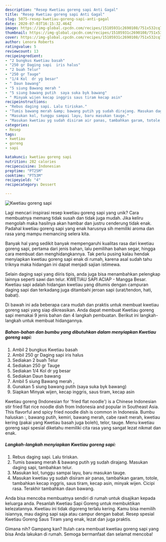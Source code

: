 ```yaml
---
description: "Resep Kwetiau goreng sapi Anti Gagal"
title: "Resep Kwetiau goreng sapi Anti Gagal"
slug: 5075-resep-kwetiau-goreng-sapi-anti-gagal
date: 2020-07-03T16:15:32.464Z
image: https://img-global.cpcdn.com/recipes/15105931c2690108/751x532cq70/kwetiau-goreng-sapi-foto-resep-utama.jpg
thumbnail: https://img-global.cpcdn.com/recipes/15105931c2690108/751x532cq70/kwetiau-goreng-sapi-foto-resep-utama.jpg
cover: https://img-global.cpcdn.com/recipes/15105931c2690108/751x532cq70/kwetiau-goreng-sapi-foto-resep-utama.jpg
author: Lenora Roberts
ratingvalue: 5
reviewcount: 13
recipeingredient:
- "2 bungkus Kwetiau basah"
- "250 gr Daging sapi  iris halus"
- "2 buah Telur"
- "250 gr Tauge"
- "1/4 Kol  dr yg besar"
- " Daun bawang"
- "5 siung Bawang merah "
- "5 siung bawang putih  saya suka byk bawang"
- " Minyak wijen kecap inggris saus tiram kecap asin"
recipeinstructions:
- "Rebus daging sapi. Lalu tiriskan."
- "Tumis bawang merah &amp; bawang putih yg sudah dirajang. Masukan daging sapi, tambahkan telur."
- "Masukan kol, tunggu sampai layu, baru masukan tauge."
- "Masukan kwetiau yg sudah disiram air panas, tambahkan garam, totole, tambahkan kecap inggris, saus tiram, kecap asin, minyak wijen. Cicipi rasa. Terakhir tambahkan daun bawang."
categories:
- Resep
tags:
- kwetiau
- goreng
- sapi

katakunci: kwetiau goreng sapi 
nutrition: 282 calories
recipecuisine: Indonesian
preptime: "PT25M"
cooktime: "PT53M"
recipeyield: "4"
recipecategory: Dessert

---
```



![Kwetiau goreng sapi](https://img-global.cpcdn.com/recipes/15105931c2690108/751x532cq70/kwetiau-goreng-sapi-foto-resep-utama.jpg)

Lagi mencari inspirasi resep kwetiau goreng sapi yang unik? Cara membuatnya memang tidak susah dan tidak juga mudah. Jika keliru mengolah maka hasilnya akan hambar dan justru cenderung tidak enak. Padahal kwetiau goreng sapi yang enak harusnya sih memiliki aroma dan rasa yang mampu memancing selera kita.

Banyak hal yang sedikit banyak mempengaruhi kualitas rasa dari kwetiau goreng sapi, pertama dari jenis bahan, lalu pemilihan bahan segar, hingga cara membuat dan menghidangkannya. Tak perlu pusing kalau hendak menyiapkan kwetiau goreng sapi enak di rumah, karena asal sudah tahu triknya maka hidangan ini dapat menjadi sajian istimewa.

Selain daging sapi yang diiris tipis, anda juga bisa menambahkan pelengkap lainnya seperti sawi dan telur. KWETIAU SAPI ACIAP - Mangga Besar. Kwetiau sapi adalah hidangan kwetiau yang ditumis dengan campuran daging sapi dan terkadang juga ditambahi jeroan sapi (urat/tendon, hati, babat).


Di bawah ini ada beberapa cara mudah dan praktis untuk membuat kwetiau goreng sapi yang siap dikreasikan. Anda dapat membuat Kwetiau goreng sapi memakai 9 jenis bahan dan 4 langkah pembuatan. Berikut ini langkah-langkah untuk membuat hidangannya.

<!--inarticleads1-->

##### Bahan-bahan dan bumbu yang dibutuhkan dalam menyiapkan Kwetiau goreng sapi:

1. Ambil 2 bungkus Kwetiau basah
1. Ambil 250 gr Daging sapi  iris halus
1. Sediakan 2 buah Telur
1. Sediakan 250 gr Tauge
1. Sediakan 1/4 Kol  dr yg besar
1. Sediakan  Daun bawang
1. Ambil 5 siung Bawang merah ,
1. Gunakan 5 siung bawang putih  (saya suka byk bawang)
1. Siapkan  Minyak wijen, kecap inggris, saus tiram, kecap asin


Kwetiau goreng (Indonesian for &#39;fried flat noodle&#39;) is a Chinese Indonesian stir fried flat rice noodle dish from Indonesia and popular in Southeast Asia. This flavorful and spicy fried noodle dish is common in Indonesia. Bumbu haluskan :, bawang putih, kemiri, bawang merah, cabe rawit merah, kwetiau kering (pakai yang Kwetiau basah juga boleh), telor, tauge. Menu kwetiau goreng sapi spesial diketahu memiliki cita rasa yang sangat lezat nikmat dan enak. 

<!--inarticleads2-->

##### Langkah-langkah menyiapkan Kwetiau goreng sapi:

1. Rebus daging sapi. Lalu tiriskan.
1. Tumis bawang merah &amp; bawang putih yg sudah dirajang. Masukan daging sapi, tambahkan telur.
1. Masukan kol, tunggu sampai layu, baru masukan tauge.
1. Masukan kwetiau yg sudah disiram air panas, tambahkan garam, totole, tambahkan kecap inggris, saus tiram, kecap asin, minyak wijen. Cicipi rasa. Terakhir tambahkan daun bawang.


Anda bisa mencoba membuatnya sendiri di rumah untuk disajikan kepada keluarga anda. Pesanlah Kwetiau Sapi Goreng untuk membuktikan kelezatannya. Kwetiau ini tidak digoreng terlalu kering. Kamu bisa memilih isiannya, mau daging sapi saja atau campur dengan babat. Resep spesial Kwetiau Goreng Saus Tiram yang enak, lezat dan juga praktis. 

Gimana nih? Gampang kan? Itulah cara membuat kwetiau goreng sapi yang bisa Anda lakukan di rumah. Semoga bermanfaat dan selamat mencoba!
